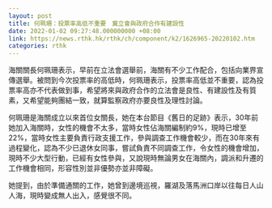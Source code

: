 ```yaml
---
layout: post
title: 何珮珊：投票率高低不重要　冀立會與政府合作有建設性
date: 2022-01-02 09:27:48.000000000 +08:00
link: https://news.rthk.hk/rthk/ch/component/k2/1626965-20220102.htm
categories: rthk
---
```


海關關長何珮珊表示，早前在立法會選舉前，海關有不少工作配合，包括向業界宣傳選舉。被問到今次投票率的高低時，何珮珊表示，投票率高低並不重要，認為投票率高亦不代表做到事，希望將來與政府合作的立法會是良性、有建設性及有質素，又希望能夠團結一致，就算監察政府亦要良性及理性討論。

何珮珊是海關成立以來首位女關長，她在本台節目《舊日的足跡》表示，30年前她加入海關時，女性的機會不太多，當時女性佔海關編制約9%，現時已增至22%，當時女性主要負責行政支援工作，參與調查工作機會較少，而在30年來有過程變化，認為不少已退休女同事，嘗試負責不同調查工作，令女性的機會增加，現時不少大型行動，已經有女性參與，又說現時無論男女在海關內，調派和升遷的工作機會相同，形容性別並非優勢亦並非障礙。

她提到，由於準備通關的工作，她曾到邊境巡視，羅湖及落馬洲口岸以往每日人山人海，現時變成無人出入，感覺很不同。

